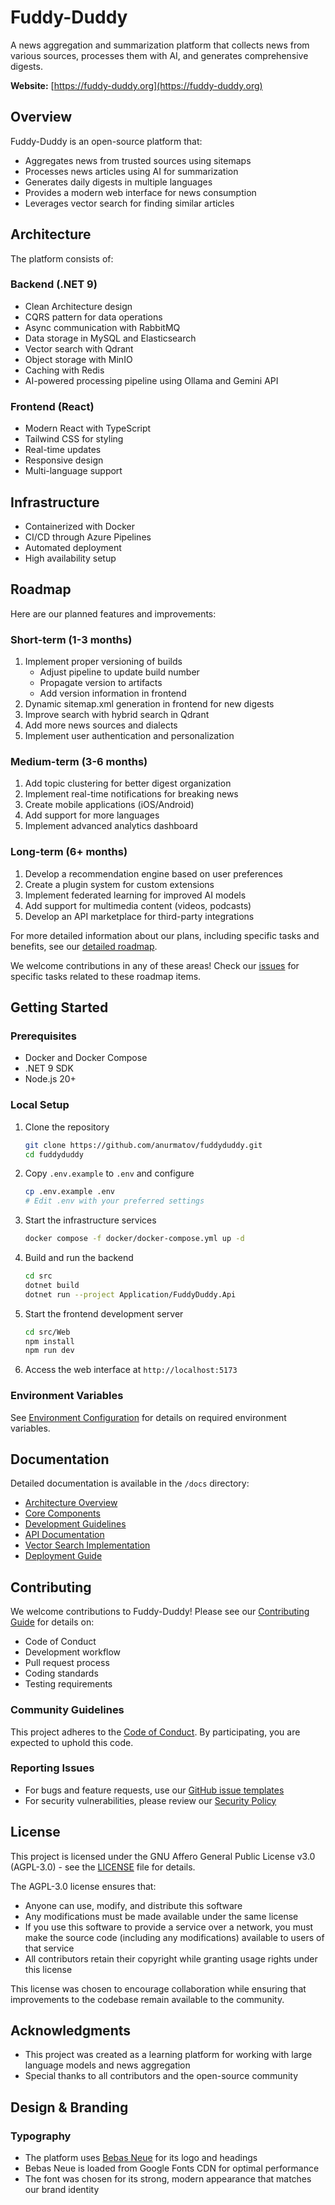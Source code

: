 # Fuddy-Duddy

A news aggregation and summarization platform that collects news from various sources, processes them with AI, and generates comprehensive digests.

**Website:** [https://fuddy-duddy.org](https://fuddy-duddy.org)

## Overview

Fuddy-Duddy is an open-source platform that:
- Aggregates news from trusted sources using sitemaps
- Processes news articles using AI for summarization
- Generates daily digests in multiple languages
- Provides a modern web interface for news consumption
- Leverages vector search for finding similar articles

## Architecture

The platform consists of:

### Backend (.NET 9)
- Clean Architecture design
- CQRS pattern for data operations
- Async communication with RabbitMQ
- Data storage in MySQL and Elasticsearch
- Vector search with Qdrant
- Object storage with MinIO
- Caching with Redis
- AI-powered processing pipeline using Ollama and Gemini API

### Frontend (React)
- Modern React with TypeScript
- Tailwind CSS for styling
- Real-time updates
- Responsive design
- Multi-language support

## Infrastructure
- Containerized with Docker
- CI/CD through Azure Pipelines
- Automated deployment
- High availability setup

## Roadmap

Here are our planned features and improvements:

### Short-term (1-3 months)
1. Implement proper versioning of builds
   - Adjust pipeline to update build number
   - Propagate version to artifacts
   - Add version information in frontend
2. Dynamic sitemap.xml generation in frontend for new digests
3. Improve search with hybrid search in Qdrant
4. Add more news sources and dialects
5. Implement user authentication and personalization

### Medium-term (3-6 months)
1. Add topic clustering for better digest organization
2. Implement real-time notifications for breaking news
3. Create mobile applications (iOS/Android)
4. Add support for more languages
5. Implement advanced analytics dashboard

### Long-term (6+ months)
1. Develop a recommendation engine based on user preferences
2. Create a plugin system for custom extensions
3. Implement federated learning for improved AI models
4. Add support for multimedia content (videos, podcasts)
5. Develop an API marketplace for third-party integrations

For more detailed information about our plans, including specific tasks and benefits, see our [detailed roadmap](ROADMAP.md).

We welcome contributions in any of these areas! Check our [issues](https://github.com/anurmatov/fuddyduddy/issues) for specific tasks related to these roadmap items.

## Getting Started

### Prerequisites
- Docker and Docker Compose
- .NET 9 SDK
- Node.js 20+

### Local Setup
1. Clone the repository
   ```bash
   git clone https://github.com/anurmatov/fuddyduddy.git
   cd fuddyduddy
   ```

2. Copy `.env.example` to `.env` and configure
   ```bash
   cp .env.example .env
   # Edit .env with your preferred settings
   ```

3. Start the infrastructure services
   ```bash
   docker compose -f docker/docker-compose.yml up -d
   ```

4. Build and run the backend
   ```bash
   cd src
   dotnet build
   dotnet run --project Application/FuddyDuddy.Api
   ```

5. Start the frontend development server
   ```bash
   cd src/Web
   npm install
   npm run dev
   ```

6. Access the web interface at `http://localhost:5173`

### Environment Variables
See [Environment Configuration](docs/environment-configuration.md) for details on required environment variables.

## Documentation

Detailed documentation is available in the `/docs` directory:

- [Architecture Overview](docs/architecture.md)
- [Core Components](docs/core-components.md)
- [Development Guidelines](docs/development-guidelines.md)
- [API Documentation](docs/api-documentation.md)
- [Vector Search Implementation](docs/vector-search-implementation.md)
- [Deployment Guide](docs/deployment-guide.md)

## Contributing

We welcome contributions to Fuddy-Duddy! Please see our [Contributing Guide](CONTRIBUTING.md) for details on:

- Code of Conduct
- Development workflow
- Pull request process
- Coding standards
- Testing requirements

### Community Guidelines

This project adheres to the [Code of Conduct](CODE_OF_CONDUCT.md). By participating, you are expected to uphold this code.

### Reporting Issues

- For bugs and feature requests, use our [GitHub issue templates](https://github.com/anurmatov/fuddyduddy/issues/new/choose)
- For security vulnerabilities, please review our [Security Policy](SECURITY.md)

## License

This project is licensed under the GNU Affero General Public License v3.0 (AGPL-3.0) - see the [LICENSE](LICENSE) file for details.

The AGPL-3.0 license ensures that:
- Anyone can use, modify, and distribute this software
- Any modifications must be made available under the same license
- If you use this software to provide a service over a network, you must make the source code (including any modifications) available to users of that service
- All contributors retain their copyright while granting usage rights under this license

This license was chosen to encourage collaboration while ensuring that improvements to the codebase remain available to the community.

## Acknowledgments

- This project was created as a learning platform for working with large language models and news aggregation
- Special thanks to all contributors and the open-source community

## Design & Branding

### Typography
- The platform uses [Bebas Neue](https://fonts.google.com/specimen/Bebas+Neue) for its logo and headings
- Bebas Neue is loaded from Google Fonts CDN for optimal performance
- The font was chosen for its strong, modern appearance that matches our brand identity

